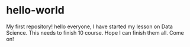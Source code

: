 # hello-world
My first repository!
hello everyone, I have started my lesson on Data Science. This needs to finish 10 course. Hope I can finish them all. Come on!
